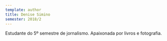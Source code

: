 ```yaml
---
template: author
title: Denise Simino
semester: 2018/2
---
```

Estudante do 5º semestre de jornalismo. Apaixonada por livros e fotografia.
